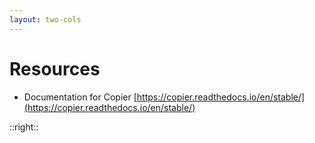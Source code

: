 ```yaml
---
layout: two-cols
---
```


# Resources

<v-clicks>

* Documentation for Copier [https://copier.readthedocs.io/en/stable/](https://copier.readthedocs.io/en/stable/)

</v-clicks>

::right::

<v-clicks>






</v-clicks>

<!-- The MongoDB Shell, mongosh, is a JavaScript and Node.js REPL environment for interacting with MongoDB deployments in Atlas  , locally, or on another remote host. Use the MongoDB Shell to test queries and interact with the data in your MongoDB database.

If you would like more native approach in MongoDB 

* Good to check setting parameter is_root = True
[https://beanie-odm.dev/tutorial/inheritance/](https://beanie-odm.dev/tutorial/inheritance/)

-->